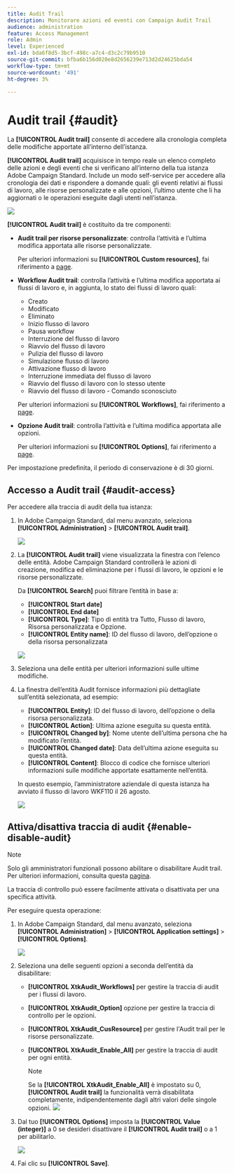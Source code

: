 ```yaml
---
title: Audit Trail
description: Monitorare azioni ed eventi con Campaign Audit Trail
audience: administration
feature: Access Management
role: Admin
level: Experienced
exl-id: bda6f8d5-3bcf-498c-a7c4-d3c2c79b9510
source-git-commit: bfba6b156d020e8d2656239e713d2d24625bda54
workflow-type: tm+mt
source-wordcount: '491'
ht-degree: 3%

---
```


# Audit trail {#audit}

La **[!UICONTROL Audit trail]** consente di accedere alla cronologia completa delle modifiche apportate all’interno dell’istanza.

**[!UICONTROL Audit trail]** acquisisce in tempo reale un elenco completo delle azioni e degli eventi che si verificano all’interno della tua istanza Adobe Campaign Standard. Include un modo self-service per accedere alla cronologia dei dati e rispondere a domande quali: gli eventi relativi ai flussi di lavoro, alle risorse personalizzate e alle opzioni, l’ultimo utente che li ha aggiornati o le operazioni eseguite dagli utenti nell’istanza.

![](assets/audit-trail.png)

**[!UICONTROL Audit trail]** è costituito da tre componenti:

* **Audit trail per risorse personalizzate**: controlla l’attività e l’ultima modifica apportata alle risorse personalizzate.

   Per ulteriori informazioni su **[!UICONTROL Custom resources]**, fai riferimento a [page](../../developing/using/key-steps-to-add-a-resource.md).

* **Workflow Audit trail**: controlla l’attività e l’ultima modifica apportata ai flussi di lavoro e, in aggiunta, lo stato dei flussi di lavoro quali:

   * Creato
   * Modificato
   * Eliminato
   * Inizio flusso di lavoro
   * Pausa workflow
   * Interruzione del flusso di lavoro
   * Riavvio del flusso di lavoro
   * Pulizia del flusso di lavoro
   * Simulazione flusso di lavoro
   * Attivazione flusso di lavoro
   * Interruzione immediata del flusso di lavoro
   * Riavvio del flusso di lavoro con lo stesso utente
   * Riavvio del flusso di lavoro - Comando sconosciuto

   Per ulteriori informazioni su **[!UICONTROL Workflows]**, fai riferimento a [page](../../automating/using/get-started-workflows.md).

* **Opzione Audit trail**: controlla l’attività e l’ultima modifica apportata alle opzioni.

   Per ulteriori informazioni su **[!UICONTROL Options]**, fai riferimento a [page](../../administration/using/about-campaign-standard-settings.md).

Per impostazione predefinita, il periodo di conservazione è di 30 giorni.

## Accesso a Audit trail {#audit-access}

Per accedere alla traccia di audit della tua istanza:

1. In Adobe Campaign Standard, dal menu avanzato, seleziona **[!UICONTROL Administration]** > **[!UICONTROL Audit trail]**.

   ![](assets/audit-trail.png)

1. La **[!UICONTROL Audit trail]** viene visualizzata la finestra con l’elenco delle entità. Adobe Campaign Standard controllerà le azioni di creazione, modifica ed eliminazione per i flussi di lavoro, le opzioni e le risorse personalizzate.

   Da **[!UICONTROL Search]** puoi filtrare l’entità in base a:

   * **[!UICONTROL Start date]**
   * **[!UICONTROL End date]**
   * **[!UICONTROL Type]**: Tipo di entità tra Tutto, Flusso di lavoro, Risorsa personalizzata e Opzione.
   * **[!UICONTROL Entity name]**: ID del flusso di lavoro, dell’opzione o della risorsa personalizzata

   ![](assets/audit-trail_2.png)

1. Seleziona una delle entità per ulteriori informazioni sulle ultime modifiche.

1. La finestra dell’entità Audit fornisce informazioni più dettagliate sull’entità selezionata, ad esempio:

   * **[!UICONTROL Entity]**: ID del flusso di lavoro, dell’opzione o della risorsa personalizzata.
   * **[!UICONTROL Action]**: Ultima azione eseguita su questa entità.
   * **[!UICONTROL Changed by]**: Nome utente dell’ultima persona che ha modificato l’entità.
   * **[!UICONTROL Changed date]**: Data dell’ultima azione eseguita su questa entità.
   * **[!UICONTROL Content]**: Blocco di codice che fornisce ulteriori informazioni sulle modifiche apportate esattamente nell’entità.

   In questo esempio, l’amministratore aziendale di questa istanza ha avviato il flusso di lavoro WKF110 il 26 agosto.

   ![](assets/audit-trail_3.png)

## Attiva/disattiva traccia di audit {#enable-disable-audit}

>[!NOTE]
>
> Solo gli amministratori funzionali possono abilitare o disabilitare Audit trail. Per ulteriori informazioni, consulta questa [pagina](../../administration/using/users-management.md#functional-administrators).

La traccia di controllo può essere facilmente attivata o disattivata per una specifica attività.

Per eseguire questa operazione:

1. In Adobe Campaign Standard, dal menu avanzato, seleziona **[!UICONTROL Administration]** > **[!UICONTROL Application settings]** > **[!UICONTROL Options]**.

   ![](assets/audit-trail_4.png)

1. Seleziona una delle seguenti opzioni a seconda dell’entità da disabilitare:

   * **[!UICONTROL XtkAudit_Workflows]** per gestire la traccia di audit per i flussi di lavoro.
   * **[!UICONTROL XtkAudit_Option]** opzione per gestire la traccia di controllo per le opzioni.
   * **[!UICONTROL XtkAudit_CusResource]** per gestire l&#39;Audit trail per le risorse personalizzate.
   * **[!UICONTROL XtkAudit_Enable_All]** per gestire la traccia di audit per ogni entità.

      >[!NOTE]
      >
      >Se la **[!UICONTROL XtkAudit_Enable_All]** è impostato su 0, **[!UICONTROL Audit trail]** la funzionalità verrà disabilitata completamente, indipendentemente dagli altri valori delle singole opzioni.
   ![](assets/audit-trail_5.png)

1. Dal tuo **[!UICONTROL Options]** imposta la **[!UICONTROL Value (integer)]** a 0 se desideri disattivare il **[!UICONTROL Audit trail]** o a 1 per abilitarlo.

   ![](assets/audit-trail_6.png)

1. Fai clic su **[!UICONTROL Save]**.
